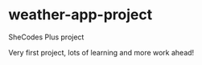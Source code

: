 # weather-app-project
SheCodes Plus project 

Very first project, lots of learning and more work ahead!
